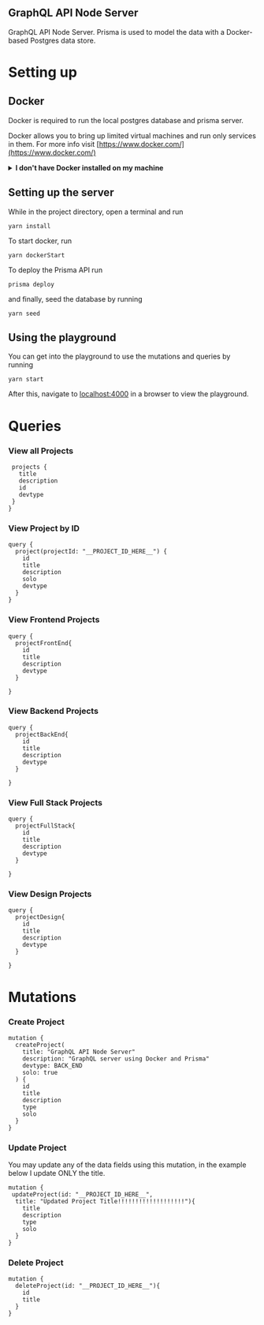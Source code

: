 ## GraphQL API Node Server

GraphQL API Node Server. Prisma is used to model the data with a Docker-based Postgres data store.

# Setting up

## Docker

Docker is required to run the local postgres database and prisma server.

Docker allows you to bring up limited virtual machines and run only services in them. For more info visit [https://www.docker.com/](https://www.docker.com/)

<details>
    <summary><strong>I don't have Docker installed on my machine</strong></summary>

To install docker follow the link that works for you:

[Docker for Mac](https://docs.docker.com/docker-for-mac/install/)

[Docker for Windows](https://docs.docker.com/docker-for-windows/install/)

</details>

## Setting up the server

While in the project directory, open a terminal and run

 `yarn install`
 
 To start docker, run
 
 `yarn dockerStart`
 
 To deploy the Prisma API run
 
 `prisma deploy`
 
 and finally, seed the database by running
 
 `yarn seed`
 
 ## Using the playground
 
 You can get into the playground to use the mutations and queries by running 
 
 `yarn start`
 
 After this, navigate to <localhost:4000> in a browser to view the playground.
 
 # Queries
 
 ### View all Projects 
 
 ```query{
  projects {
    title
    description
    id
    devtype
  }
}
```

### View Project by ID
```
query {
  project(projectId: "__PROJECT_ID_HERE__") {
    id
    title
    description
    solo
    devtype
  }
}
```
### View Frontend Projects
```
query {
  projectFrontEnd{
    id
    title
    description
    devtype
  }
  
}
```
### View Backend Projects
```
query {
  projectBackEnd{
    id
    title
    description
    devtype
  }
  
}
```

### View Full Stack Projects
```
query {
  projectFullStack{
    id
    title
    description
    devtype
  }
  
}
```

### View Design Projects
```
query {
  projectDesign{
    id
    title
    description
    devtype
  }
  
}
```

# Mutations

### Create Project
```
mutation {
  createProject(
    title: "GraphQL API Node Server"
    description: "GraphQL server using Docker and Prisma"
    devtype: BACK_END
    solo: true
  ) {
    id
    title
    description
    type
    solo
  }
}
```

### Update Project 
  You may update any of the data fields using this mutation, in the example below I update ONLY the title.
```
mutation {
 updateProject(id: "__PROJECT_ID_HERE__",
  title: "Updated Project Title!!!!!!!!!!!!!!!!!!!"){
    title
    description
    type
    solo
  }
}
```

### Delete Project
```
mutation {
  deleteProject(id: "__PROJECT_ID_HERE__"){
    id
    title
  }
}
```
